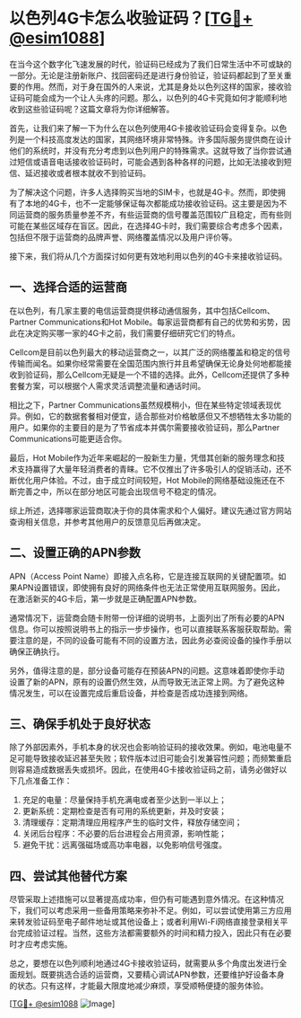 # 以色列4G卡怎么收验证码？[[TG💪+ @esim1088](https://t.me/s/esim1088)]

在当今这个数字化飞速发展的时代，验证码已经成为了我们日常生活中不可或缺的一部分。无论是注册新账户、找回密码还是进行身份验证，验证码都起到了至关重要的作用。然而，对于身在国外的人来说，尤其是身处以色列这样的国家，接收验证码可能会成为一个让人头疼的问题。那么，以色列的4G卡究竟如何才能顺利地收到这些验证码呢？这篇文章将为你详细解答。

首先，让我们来了解一下为什么在以色列使用4G卡接收验证码会变得复杂。以色列是一个科技高度发达的国家，其网络环境非常特殊。许多国际服务提供商在设计他们的系统时，并没有充分考虑到以色列用户的特殊需求。这就导致了当你尝试通过短信或语音电话接收验证码时，可能会遇到各种各样的问题，比如无法接收到短信、延迟接收或者根本就收不到验证码。

为了解决这个问题，许多人选择购买当地的SIM卡，也就是4G卡。然而，即使拥有了本地的4G卡，也不一定能够保证每次都能成功接收验证码。这主要是因为不同运营商的服务质量参差不齐，有些运营商的信号覆盖范围较广且稳定，而有些则可能在某些区域存在盲区。因此，在选择4G卡时，我们需要综合考虑多个因素，包括但不限于运营商的品牌声誉、网络覆盖情况以及用户评价等。

接下来，我们将从几个方面探讨如何更有效地利用以色列的4G卡来接收验证码。

## 一、选择合适的运营商

在以色列，有几家主要的电信运营商提供移动通信服务，其中包括Cellcom、Partner Communications和Hot Mobile。每家运营商都有自己的优势和劣势，因此在决定购买哪一家的4G卡之前，我们需要仔细研究它们的特点。

Cellcom是目前以色列最大的移动运营商之一，以其广泛的网络覆盖和稳定的信号传输而闻名。如果你经常需要在全国范围内旅行并且希望确保无论身处何地都能接收到验证码，那么Cellcom无疑是一个不错的选择。此外，Cellcom还提供了多种套餐方案，可以根据个人需求灵活调整流量和通话时间。

相比之下，Partner Communications虽然规模稍小，但在某些特定领域表现优异。例如，它的数据套餐相对便宜，适合那些对价格敏感但又不想牺牲太多功能的用户。如果你的主要目的是为了节省成本并偶尔需要接收验证码，那么Partner Communications可能更适合你。

最后，Hot Mobile作为近年来崛起的一股新生力量，凭借其创新的服务理念和技术支持赢得了大量年轻消费者的青睐。它不仅推出了许多吸引人的促销活动，还不断优化用户体验。不过，由于成立时间较短，Hot Mobile的网络基础设施还在不断完善之中，所以在部分地区可能会出现信号不稳定的情况。

综上所述，选择哪家运营商取决于你的具体需求和个人偏好。建议先通过官方网站查询相关信息，并参考其他用户的反馈意见后再做决定。

## 二、设置正确的APN参数

APN（Access Point Name）即接入点名称，它是连接互联网的关键配置项。如果APN设置错误，即使拥有良好的网络条件也无法正常使用互联网服务。因此，在激活新买的4G卡后，第一步就是正确配置APN参数。

通常情况下，运营商会随卡附带一份详细的说明书，上面列出了所有必要的APN信息。你可以按照说明书上的指示一步步操作，也可以直接联系客服获取帮助。需要注意的是，不同的设备可能有不同的设置方法，因此务必查阅设备的操作手册以确保正确执行。

另外，值得注意的是，部分设备可能存在预装APN的问题。这意味着即使你手动设置了新的APN，原有的设置仍然生效，从而导致无法正常上网。为了避免这种情况发生，可以在设置完成后重启设备，并检查是否成功连接到网络。

## 三、确保手机处于良好状态

除了外部因素外，手机本身的状况也会影响验证码的接收效果。例如，电池电量不足可能导致接收延迟甚至失败；软件版本过旧可能会引发兼容性问题；而频繁重启则容易造成数据丢失或损坏。因此，在使用4G卡接收验证码之前，请务必做好以下几点准备工作：

1. 充足的电量：尽量保持手机充满电或者至少达到一半以上；
2. 更新系统：定期检查是否有可用的系统更新，并及时安装；
3. 清理缓存：定期清理应用程序产生的临时文件，释放存储空间；
4. 关闭后台程序：不必要的后台进程会占用资源，影响性能；
5. 避免干扰：远离强磁场或高功率电器，以免影响信号强度。

## 四、尝试其他替代方案

尽管采取上述措施可以显著提高成功率，但仍有可能遇到意外情况。在这种情况下，我们可以考虑采用一些备用策略来弥补不足。例如，可以尝试使用第三方应用来转发验证码至电子邮件地址或其他设备上；或者利用Wi-Fi网络直接登录相关平台完成验证过程。当然，这些方法都需要额外的时间和精力投入，因此只有在必要时才应考虑实施。

总之，要想在以色列顺利地通过4G卡接收验证码，就需要从多个角度出发进行全面规划。既要挑选合适的运营商，又要精心调试APN参数，还要维护好设备本身的状态。只有这样，才能最大限度地减少麻烦，享受顺畅便捷的服务体验。

[[TG💪+ @esim1088](https://t.me/s/esim1088) ![Image](https://i.postimg.cc/4NQfJmqS/Snipaste-2025-05-13-00-14-12.png)]